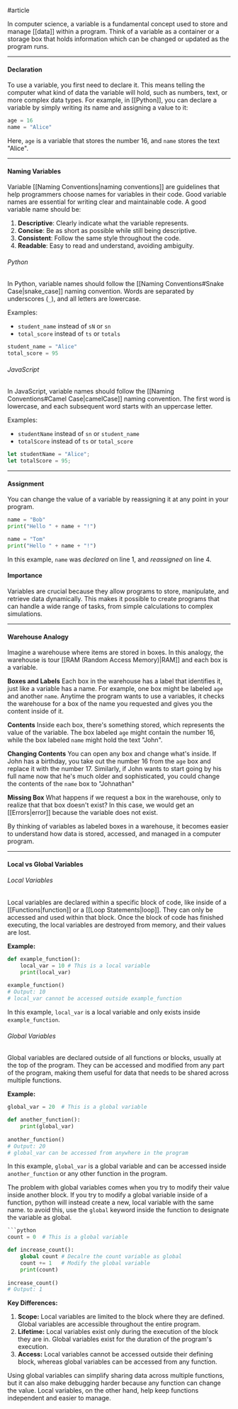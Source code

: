 #article

In computer science, a variable is a fundamental concept used to store and manage [[data]] within a program. Think of a variable as a container or a storage box that holds information which can be changed or updated as the program runs.

---
#### Declaration

To use a variable, you first need to declare it. This means telling the computer what kind of data the variable will hold, such as numbers, text, or more complex data types. For example, in [[Python]], you can declare a variable by simply writing its name and assigning a value to it:

   ```python
   age = 16
   name = "Alice"
   ```
Here, `age` is a variable that stores the number 16, and `name` stores the text "Alice". 

---
#### Naming Variables

Variable [[Naming Conventions|naming conventions]] are guidelines that help programmers choose names for variables in their code. Good variable names are essential for writing clear and maintainable code. A good variable name should be:

1. **Descriptive**: Clearly indicate what the variable represents.
2. **Concise**: Be as short as possible while still being descriptive.
3. **Consistent**: Follow the same style throughout the code.
4. **Readable**: Easy to read and understand, avoiding ambiguity.

###### Python
In Python, variable names should follow the [[Naming Conventions#Snake Case|snake_case]] naming convention. Words are separated by underscores (`_`), and all letters are lowercase.

Examples:
- `student_name` instead of `sN` or `sn`
- `total_score` instead of `ts` or `totals`

```python
student_name = "Alice"
total_score = 95
```

###### JavaScript
In JavaScript, variable names should follow the [[Naming Conventions#Camel Case|camelCase]] naming convention. The first word is lowercase, and each subsequent word starts with an uppercase letter.

Examples:
- `studentName` instead of `sn` or `student_name`
- `totalScore` instead of `ts` or `total_score`

```javascript
let studentName = "Alice";
let totalScore = 95;
```

---
#### Assignment

You can change the value of a variable by reassigning it at any point in your program.

   ```python
   name = "Bob"
   print("Hello " + name + "!")
   
   name = "Tom"
   print("Hello " + name + "!")
   ```
In this example, `name` was *declared* on line 1, and *reassigned* on line 4.
#### Importance

Variables are crucial because they allow programs to store, manipulate, and retrieve data dynamically. This makes it possible to create programs that can handle a wide range of tasks, from simple calculations to complex simulations.

---
#### Warehouse Analogy

Imagine a warehouse where items are stored in boxes. In this analogy, the warehouse is tour [[RAM (Random Access Memory)|RAM]] and each box is a variable.

**Boxes and Labels**
Each box in the warehouse has a label that identifies it, just like a variable has a name. For example, one box might be labeled `age` and another `name`. Anytime the program wants to use a variables, it checks the warehouse for a box of the name you requested and gives you the content inside of it.

**Contents**
Inside each box, there's something stored, which represents the value of the variable. The box labeled `age` might contain the number 16, while the box labeled `name` might hold the text "John".

**Changing Contents**
You can open any box and change what's inside. If John has a birthday, you take out the number 16 from the `age` box and replace it with the number 17. Similarly, if John wants to start going by his full name now that he's much older and sophisticated, you could change the contents of the `name` box to "Johnathan"

**Missing Box**
What happens if we request a box in the warehouse, only to realize that that box doesn't exist? In this case, we would get an [[Errors|error]] because the variable does not exist.

By thinking of variables as labeled boxes in a warehouse, it becomes easier to understand how data is stored, accessed, and managed in a computer program.

---
#### Local vs Global Variables

###### Local Variables
Local variables are declared within a specific block of code, like inside of a [[Functions|function]] or a [[Loop Statements|loop]]. They can only be accessed and used within that block. Once the block of code has finished executing, the local variables are destroyed from memory, and their values are lost.

**Example:**

```python
def example_function():     
	local_var = 10 # This is a local variable
	print(local_var) 
	
example_function()
# Output: 10
# local_var cannot be accessed outside example_function
````

In this example, `local_var` is a local variable and only exists inside `example_function`.

###### Global Variables
Global variables are declared outside of all functions or blocks, usually at the top of the program. They can be accessed and modified from any part of the program, making them useful for data that needs to be shared across multiple functions.

**Example:**

```python
global_var = 20  # This is a global variable

def another_function():
	print(global_var)
	
another_function()
# Output: 20
# global_var can be accessed from anywhere in the program
```

In this example, `global_var` is a global variable and can be accessed inside `another_function` or any other function in the program.

The problem with global variables comes when you try to modify their value inside another block. If you try to modify a global variable inside of a function, python will instead create a new, local variable with the same name. to avoid this, use the `global` keyword inside the function to designate the variable as global.

```python
```python
count = 0  # This is a global variable

def increase_count():
	global count # Decalre the count variable as global
	count += 1   # Modify the global variable
	print(count)
	
increase_count()
# Output: 1
```

**Key Differences:**

1. **Scope:** Local variables are limited to the block where they are defined. Global variables are accessible throughout the entire program.
2. **Lifetime:** Local variables exist only during the execution of the block they are in. Global variables exist for the duration of the program's execution.
3. **Access:** Local variables cannot be accessed outside their defining block, whereas global variables can be accessed from any function.

Using global variables can simplify sharing data across multiple functions, but it can also make debugging harder because any function can change the value. Local variables, on the other hand, help keep functions independent and easier to manage.

